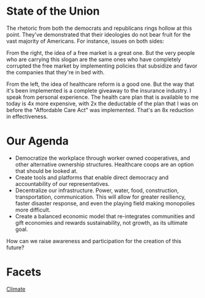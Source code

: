 # State of the Union

The rhetoric from both the democrats and republicans rings hollow at this point.  They've demonstrated that their ideologies do not bear fruit for the vast majority of Americans.  For instance, issues on both sides:

From the right, the idea of a free market is a great one.  But the very people who are carrying this slogan are the same ones who have completely corrupted the free market by implementing policies that subsidize and favor the companies that they're in bed with.

From the left, the idea of healthcare reform is a good one.  But the way that it's been implemented is a complete giveaway to the insurance industry.  I speak from personal experience.  The health care plan that is available to me today is 4x more expensive, with 2x the deductable of the plan that I was on before the "Affordable Care Act" was implemented.  That's an 8x reduction in effectiveness.

# Our Agenda

* Democratize the workplace through worker owned cooperatives, and other alternative ownership structures.  Healthcare coops are an option that should be looked at.
* Create tools and platforms that enable direct democracy and accountability of our representatives.
* Decentralize our infrastructure.  Power, water, food, construction, transportation, communication.  This will allow for greater resiliency, faster disaster response, and even the playing field making monopolies more difficult.
* Create a balanced economic model that re-integrates communities and gift economies and rewards sustainability, not growth, as its ultimate goal.

How can we raise awareness and participation for the creation of this future?

# Facets

[Climate](/climate.md)
